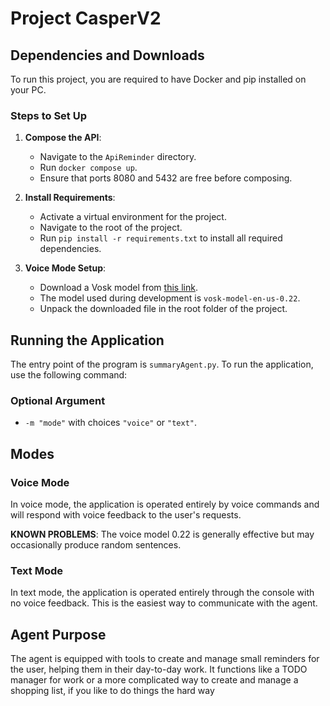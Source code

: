 # Project CasperV2

## Dependencies and Downloads

To run this project, you are required to have Docker and pip installed on your PC.

### Steps to Set Up

1. **Compose the API**:
   - Navigate to the `ApiReminder` directory.
   - Run `docker compose up`.
   - Ensure that ports 8080 and 5432 are free before composing.

2. **Install Requirements**:
   - Activate a virtual environment for the project.
   - Navigate to the root of the project.
   - Run `pip install -r requirements.txt` to install all required dependencies.

3. **Voice Mode Setup**:
   - Download a Vosk model from [this link](https://alphacephei.com/vosk/models).
   - The model used during development is `vosk-model-en-us-0.22`.
   - Unpack the downloaded file in the root folder of the project.

## Running the Application

The entry point of the program is `summaryAgent.py`. To run the application, use the following command:

### Optional Argument

- `-m "mode"` with choices `"voice"` or `"text"`.

## Modes

### Voice Mode

In voice mode, the application is operated entirely by voice commands and will respond with voice feedback to the user's requests.

**KNOWN PROBLEMS**: The voice model 0.22 is generally effective but may occasionally produce random sentences.

### Text Mode

In text mode, the application is operated entirely through the console with no voice feedback. This is the easiest way to communicate with the agent.

## Agent Purpose

The agent is equipped with tools to create and manage small reminders for the user, helping them in their day-to-day work. It functions like a TODO manager for work or a more complicated way to create and manage a shopping list, if you like to do things the hard way

